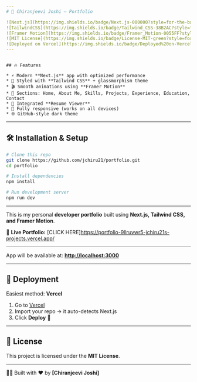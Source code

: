```yaml
---
# 🚀 Chiranjeevi Joshi — Portfolio

![Next.js](https://img.shields.io/badge/Next.js-000000?style=for-the-badge&logo=next.js&logoColor=white)
![TailwindCSS](https://img.shields.io/badge/Tailwind_CSS-38B2AC?style=for-the-badge&logo=tailwind-css&logoColor=white)
![Framer Motion](https://img.shields.io/badge/Framer_Motion-0055FF?style=for-the-badge&logo=framer&logoColor=white)
![MIT License](https://img.shields.io/badge/License-MIT-green?style=for-the-badge)
![Deployed on Vercel](https://img.shields.io/badge/Deployed%20on-Vercel-000000?style=for-the-badge&logo=vercel&logoColor=white)
---
```


````

## 🔥 Features

* ⚡ Modern **Next.js** app with optimized performance  
* 🎨 Styled with **Tailwind CSS** + glassmorphism theme  
* 🎬 Smooth animations using **Framer Motion**  
* 📜 Sections: Home, About Me, Skills, Projects, Experience, Education, Contact  
* 📄 Integrated **Resume Viewer**  
* 📱 Fully responsive (works on all devices)  
* 🌐 GitHub-style dark theme  

````
---
## 🛠️ Installation & Setup

```bash
# Clone this repo
git clone https://github.com/jchiru21/portfolio.git
cd portfolio

# Install dependencies
npm install

# Run development server
npm run dev
````
---

This is my personal **developer portfolio** built using **Next.js, Tailwind CSS, and Framer Motion**.

🔗 **Live Portfolio:** [CLICK HERE]https://portfolio-9llruvwr5-jchiru21s-projects.vercel.app/

---

App will be available at: **[http://localhost:3000](http://localhost:3000)**

---

## 🚀 Deployment

Easiest method: **Vercel**

1. Go to [Vercel](https://vercel.com/)
2. Import your repo → it auto-detects Next.js
3. Click **Deploy** 🎉

---

## 📜 License

This project is licensed under the **MIT License**.


---

👨‍💻 Built with ❤️ by **[Chiranjeevi Joshi]**


